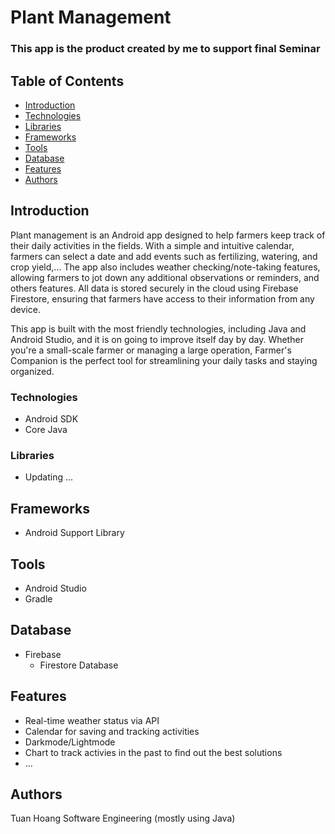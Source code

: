 # Plant Management
<h3>This app is the product created by me to support final Seminar</h3>

## Table of Contents

- [Introduction](#introduction)
- [Technologies](#technologies)
- [Libraries](#libraries)
- [Frameworks](#frameworks)
- [Tools](#tools)
- [Database](#database)
- [Features](#features)
- [Authors](#authors)

## Introduction
Plant management is an Android app designed to help farmers keep track of their daily activities in the fields.
With a simple and intuitive calendar, farmers can select a date and add events such as fertilizing, watering, and crop yield,...
The app also includes weather checking/note-taking features, allowing farmers to jot down any additional observations or reminders, and others features.
All data is stored securely in the cloud using Firebase Firestore, ensuring that farmers have access to their information from any device.

This app is built with the most friendly technologies, including Java and Android Studio, and it is on going to improve itself day by day. 
Whether you're a small-scale farmer or managing a large operation, Farmer's Companion is the perfect tool for streamlining your daily tasks and staying organized.
### Technologies

- Android SDK
- Core Java

### Libraries

- Updating ...
## Frameworks

- Android Support Library

## Tools

- Android Studio
- Gradle

## Database

- Firebase
    - Firestore Database

## Features

- Real-time weather status via API
- Calendar for saving and tracking activities
- Darkmode/Lightmode
- Chart to track activies in the past to find out the best solutions
- ...

## Authors

Tuan Hoang
Software Engineering (mostly using Java)
